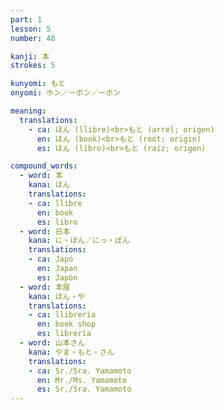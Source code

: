 ```yaml
---
part: 1
lesson: 5
number: 48

kanji: 本
strokes: 5

kunyomi: もと
onyomi: ホン／ーポン／ーボン

meaning:
  translations:
    - ca: ほん (llibre)<br>もと (arrel; origen)
      en: ほん (book)<br>もと (root; origin)
      es: ほん (libro)<br>もと (raíz; origen)

compound_words:
  - word: 本
    kana: ほん
    translations:
    - ca: llibre
      en: book
      es: libro
  - word: 日本
    kana: に・ほん／にっ・ぽん
    translations:
    - ca: Japó
      en: Japan
      es: Japón
  - word: 本屋
    kana: ほん・や
    translations:
    - ca: llibreria
      en: book shop
      es: librería
  - word: 山本さん
    kana: やま・もと・さん
    translations:
    - ca: Sr./Sra. Yamamoto
      en: Mr./Ms. Yamamoto
      es: Sr./Sra. Yamamoto
---
```

